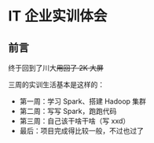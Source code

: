 # IT 企业实训体会

## 前言

终于回到了川大~~用回了 2K 大屏~~

三周的实训生活基本是这样的：

- 第一周：学习 Spark、搭建 Hadoop 集群
- 第二周：写写 Spark，跑跑代码
- 第三周：自己该干啥干啥（写 xxd）
- 最后：项目完成得比较一般，不过也过了
